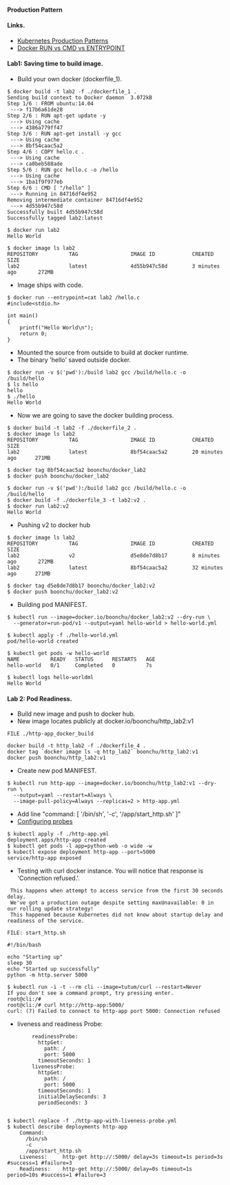#### Production Pattern

#### Links.
* [Kubernetes Production Patterns](https://github.com/gravitational/workshop/blob/master/k8sprod.md)
* [Docker RUN vs CMD vs ENTRYPOINT](http://goinbigdata.com/docker-run-vs-cmd-vs-entrypoint/)


#### Lab1: Saving time to build image.
- Build your own docker (dockerfile_1).
```
$ docker build -t lab2 -f ./dockerfile_1 .
Sending build context to Docker daemon  3.072kB
Step 1/6 : FROM ubuntu:14.04
 ---> f17b6a61de28
Step 2/6 : RUN apt-get update -y
 ---> Using cache
 ---> 4386a779ff47
Step 3/6 : RUN apt-get install -y gcc
 ---> Using cache
 ---> 8bf54caac5a2
Step 4/6 : COPY hello.c .
 ---> Using cache
 ---> ca0beb588ade
Step 5/6 : RUN gcc hello.c -o /hello
 ---> Using cache
 ---> 1ba1f9f977eb
Step 6/6 : CMD [ "/hello" ]
 ---> Running in 84716df4e952
Removing intermediate container 84716df4e952
 ---> 4d55b947c58d
Successfully built 4d55b947c58d
Successfully tagged lab2:latest

$ docker run lab2
Hello World

$ docker image ls lab2
REPOSITORY          TAG                 IMAGE ID            CREATED             SIZE
lab2                latest              4d55b947c58d        3 minutes ago       272MB
```

- Image ships with code.
```
$ docker run --entrypoint=cat lab2 /hello.c
#include<stdio.h>

int main()
{
    printf("Hello World\n");
    return 0;
}
```

- Mounted the source from outside to build at docker runtime.
- The binary 'hello' saved outside docker.
```
$ docker run -v $('pwd'):/build lab2 gcc /build/hello.c -o /build/hello
$ ls hello
hello
$ ./hello
Hello World
```

- Now we are going to save the docker building process.
```
$ docker build -t lab2 -f ./dockerfile_2 .
$ docker image ls lab2
REPOSITORY          TAG                 IMAGE ID            CREATED             SIZE
lab2                latest              8bf54caac5a2        20 minutes ago      271MB

$ docker tag 8bf54caac5a2 boonchu/docker_lab2
$ docker push boonchu/docker_lab2

$ docker run -v $('pwd'):/build lab2 gcc /build/hello.c -o /build/hello
$ docker build -f ./dockerfile_3 -t lab2:v2 .
$ docker run lab2:v2
Hello World
```

- Pushing v2 to docker hub
```
$ docker image ls lab2
REPOSITORY          TAG                 IMAGE ID            CREATED             SIZE
lab2                v2                  d5e8de7d8b17        8 minutes ago       272MB
lab2                latest              8bf54caac5a2        32 minutes ago      271MB

$ docker tag d5e8de7d8b17 boonchu/docker_lab2:v2
$ docker push boonchu/docker_lab2:v2
```

- Building pod MANIFEST.
```
$ kubectl run --image=docker.io/boonchu/docker_lab2:v2 --dry-run \
  --generator=run-pod/v1 --output=yaml hello-world > hello-world.yml

$ kubectl apply -f ./hello-world.yml
pod/hello-world created

$ kubectl get pods -w hello-world
NAME          READY   STATUS      RESTARTS   AGE
hello-world   0/1     Completed   0          7s

$ kubectl logs hello-worldml
Hello World
```

#### Lab 2: Pod Readiness.
- Build new image and push to docker hub.
- New image locates publicly at docker.io/boonchu/http_lab2:v1
```
FILE ./http-app_docker_build

docker build -t http_lab2 -f ./dockerfile_4 .
docker tag `docker image ls -q http_lab2` boonchu/http_lab2:v1
docker push boonchu/http_lab2:v1
```

- Create new pod MANIFEST.
```
$ kubectl run http-app --image=docker.io/boonchu/http_lab2:v1 --dry-run \
  --output=yaml --restart=Always \
  --image-pull-policy=Always --replicas=2 > http-app.yml
```

- Add line "command: [ '/bin/sh', '-c', '/app/start_http.sh' ]"
- [Configuring probes](https://kubernetes.io/docs/tasks/configure-pod-container/configure-liveness-readiness-probes/#configure-probes)
```
$ kubectl apply -f ./http-app.yml
deployment.apps/http-app created
$ kubectl get pods -l app=python-web -o wide -w
$ kubectl expose deployment http-app --port=5000
service/http-app exposed
```

- Testing with curl docker instance. You will notice that response is 'Connection refused.'.
```
 This happens when attempt to access service from the first 30 seconds delay.
 We've got a production outage despite setting maxUnavailable: 0 in our rolling update strategy! 
 This happened because Kubernetes did not know about startup delay and readiness of the service.
```
```
FILE: start_http.sh

#!/bin/bash

echo "Starting up"
sleep 30
echo "Started up successfully"
python -m http.server 5000
```
```
$ kubectl run -i -t --rm cli --image=tutum/curl --restart=Never
If you don't see a command prompt, try pressing enter.
root@cli:/#
root@cli:/# curl http://http-app:5000/
curl: (7) Failed to connect to http-app port 5000: Connection refused
```

- liveness and readiness Probe:
```
        readinessProbe:
          httpGet:
            path: /
            port: 5000
          timeoutSeconds: 1
        livenessProbe:
          httpGet:
            path: /
            port: 5000
          timeoutSeconds: 1
          initialDelaySeconds: 3
          periodSeconds: 3


$ kubectl replace -f ./http-app-with-liveness-probe.yml
$ kubectl describe deployments http-app
    Command:
      /bin/sh
      -c
      /app/start_http.sh
    Liveness:     http-get http://:5000/ delay=3s timeout=1s period=3s #success=1 #failure=3
    Readiness:    http-get http://:5000/ delay=0s timeout=1s period=10s #success=1 #failure=3
```
